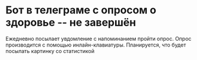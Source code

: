# Бот в телеграме с опросом о здоровье -- не завершён
Ежедневно посылает увдомление с напоминанием пройти опрос. Опрос производится с помощью инлайн-клавиатуры. Планируется, что будет посылать картинку со статистикой
